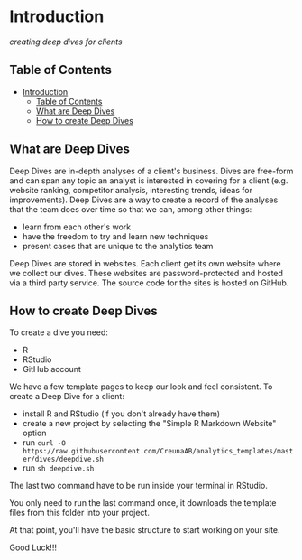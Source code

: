 # Introduction

*creating deep dives for clients*

## Table of Contents

- [Introduction](#Introduction)
  - [Table of Contents](#Table-of-Contents)
  - [What are Deep Dives](#What-are-Deep-Dives)
  - [How to create Deep Dives](#How-to-create-Deep-Dives)

## What are Deep Dives

Deep Dives are in-depth analyses of a client's business. Dives are free-form and can span any topic an analyst is interested in covering for a client (e.g. website ranking, competitor analysis, interesting trends, ideas for improvements). Deep Dives are a way to create a record of the analyses that the team does over time so that we can, among other things:

- learn from each other's work
- have the freedom to try and learn new techniques
- present cases that are unique to the analytics team

Deep Dives are stored in websites. Each client get its own website where we collect our dives. These websites are password-protected and hosted via a third party service. The source code for the sites is hosted on GitHub.

## How to create Deep Dives

To create a dive you need:

- R
- RStudio
- GitHub account

We have a few template pages to keep our look and feel consistent. To create a Deep Dive for a client:

- install R and RStudio (if you don't already have them)
- create a new project by selecting the "Simple R Markdown Website" option
- run `curl -O https://raw.githubusercontent.com/CreunaAB/analytics_templates/master/dives/deepdive.sh`
- run `sh deepdive.sh` 
  
The last two command have to be run inside your terminal in RStudio.

You only need to run the last command once, it downloads the template files from this folder into your project.

At that point, you'll have the basic structure to start working on your site.

Good Luck!!!
